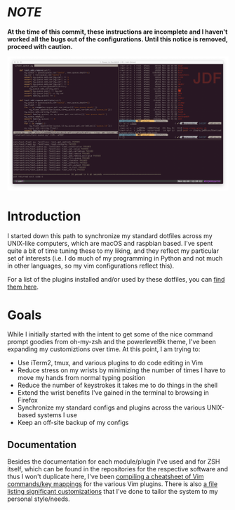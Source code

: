 # ***NOTE***
__At the time of this commit, these instructions are incomplete and I haven't worked all the bugs out of the configurations. Until this notice is removed, proceed with caution.__

![example screenshot](example-screenshot.png)

# Introduction
I started down this path to synchronize my standard dotfiles across my UNIX-like computers, which are macOS and raspbian based. I've spent quite a bit of time tuning these to my liking, and they reflect my particular set of interests (i.e. I do much of my programming in Python and not much in other languages, so my vim configurations reflect this).

For a list of the plugins installed and/or used by these dotfiles, you can [find them here](docs/whats_included.md).

# Goals
While I initially started with the intent to get some of the nice command prompt goodies from oh-my-zsh and the powerlevel9k theme, I've been expanding my customiztions over time. At this point, I am trying to:

* Use iTerm2, tmux, and various plugins to do code editing in Vim
* Reduce stress on my wrists by minimizing the number of times I have to move my hands from normal typing position
* Reduce the number of keystrokes it takes me to do things in the shell
* Extend the wrist benefits I've gained in the terminal to browsing in Firefox
* Synchronize my standard configs and plugins across the various UNIX-based systems I use
* Keep an off-site backup of my configs

## Documentation
Besides the documentation for each module/plugin I've used and for ZSH itself, which can be found in the repositories for the respective software and thus I won't duplicate here, I've been [compiling a cheatsheet of Vim commands/key mappings](docs/vim-cheatsheet.md) for the various Vim plugins. There is also [a file listing significant customizations](docs/customizations.md) that I've done to tailor the system to my personal style/needs.
